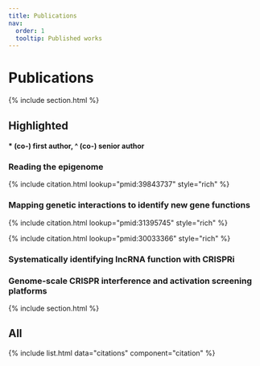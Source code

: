 ```yaml
---
title: Publications
nav:
  order: 1
  tooltip: Published works
---
```


# Publications

{% include section.html %}

## Highlighted

#### \* (co-) first author, ^ (co-) senior author


### Reading the epigenome
{% include citation.html lookup="pmid:39843737" style="rich" %}


### Mapping genetic interactions to identify new gene functions
{% include citation.html lookup="pmid:31395745" style="rich" %}

{% include citation.html lookup="pmid:30033366" style="rich" %}

### Systematically identifying lncRNA function with CRISPRi


### Genome-scale CRISPR interference and activation screening platforms



{% include section.html %}

## All


{% include list.html data="citations" component="citation" %}
